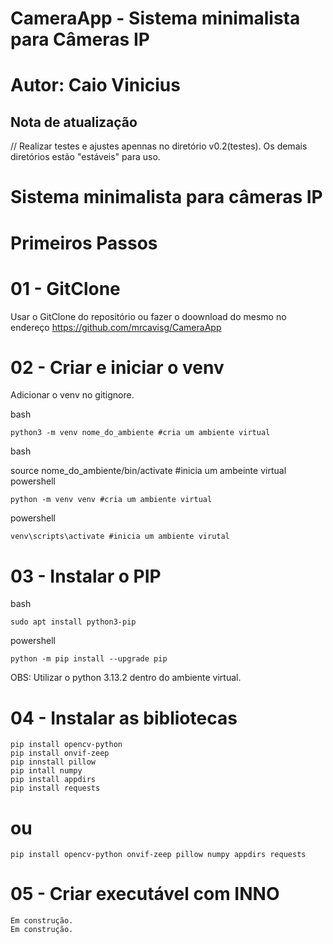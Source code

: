 # CameraApp - Sistema minimalista para Câmeras IP
# Autor: Caio Vinicius

## Nota de atualização

// Realizar testes e ajustes apennas no diretório v0.2(testes). Os demais diretórios estão "estáveis" para uso.

# Sistema minimalista para câmeras IP

# Primeiros Passos

#  01 - GitClone

Usar o GitClone do repositório ou fazer o doownload do mesmo no endereço https://github.com/mrcavisg/CameraApp


#  02 - Criar e iniciar o venv

Adicionar o venv no gitignore.

bash 

	python3 -m venv nome_do_ambiente #cria um ambiente virtual

bash 

source nome_do_ambiente/bin/activate #inicia um ambeinte virtual
powershell 

	python -m venv venv #cria um ambiente virtual

powershell 

	venv\scripts\activate #inicia um ambiente virutal

# 03 - Instalar o PIP

bash 
	    
	sudo apt install python3-pip

powershell  
	    
	python -m pip install --upgrade pip

OBS: Utilizar o python 3.13.2 dentro do ambiente virtual.

# 04 - Instalar as bibliotecas

	pip install opencv-python
	pip install onvif-zeep 
	pip innstall pillow
	pip intall numpy
	pip install appdirs
	pip install requests

# ou

	pip install opencv-python onvif-zeep pillow numpy appdirs requests


# 05 - Criar executável com INNO

	Em construção.
	Em construção.

	
 

